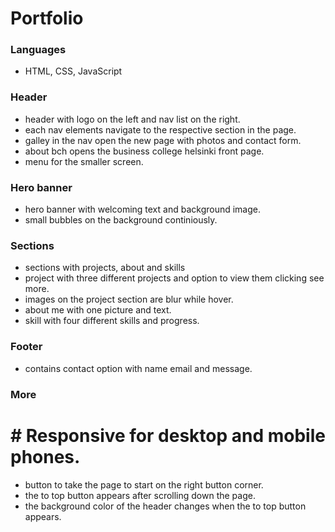 # Portfolio

### Languages
- HTML, CSS, JavaScript

### Header
- header with logo on the left and nav list on the right.
- each nav elements navigate to the respective section in the page.
- galley in the nav open the new page with photos and contact form.
- about bch opens the business college helsinki front page.
- menu for the smaller screen.

### Hero banner
- hero banner with welcoming text and background image.
- small bubbles on the background continiously.

### Sections
- sections with projects, about and skills
- project with three different projects and option to view them clicking see more.
- images on the project section are blur while hover.
- about me with one picture and text.
- skill with four different skills and progress.

### Footer
- contains contact option with name email and message.

### More 
# # Responsive for desktop and mobile phones.
- button to take the page to start on the right button corner.
- the to top button appears after scrolling down the page.
- the background color of the header changes when the to top button appears.


